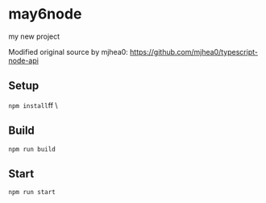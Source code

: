 # may6node

my new project

Modified original source by mjhea0: https://github.com/mjhea0/typescript-node-api

## Setup

`npm install`ff
\

## Build











`npm run build`





## Start

`npm run start`


